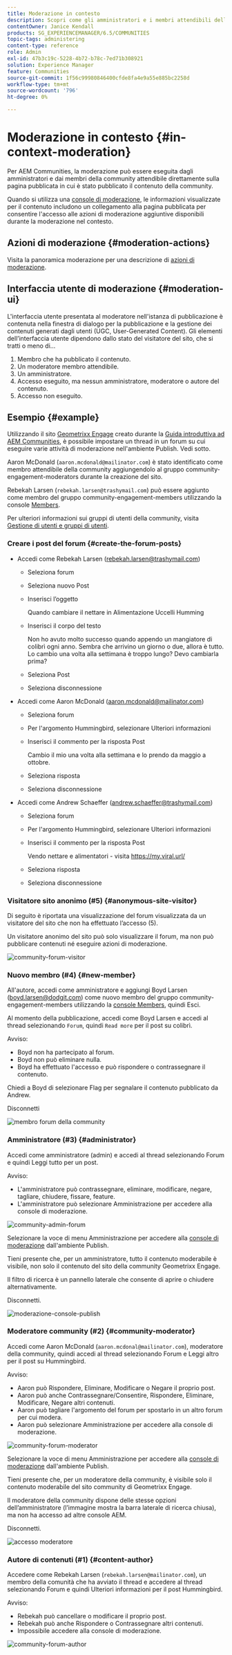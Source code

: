 ```yaml
---
title: Moderazione in contesto
description: Scopri come gli amministratori e i membri attendibili della community possono eseguire azioni di moderazione in Adobe Experience Manager Communities.
contentOwner: Janice Kendall
products: SG_EXPERIENCEMANAGER/6.5/COMMUNITIES
topic-tags: administering
content-type: reference
role: Admin
exl-id: 47b3c19c-5228-4b72-b78c-7ed71b308921
solution: Experience Manager
feature: Communities
source-git-commit: 1f56c99980846400cfde8fa4e9a55e885bc2258d
workflow-type: tm+mt
source-wordcount: '796'
ht-degree: 0%

---
```


# Moderazione in contesto {#in-context-moderation}

Per AEM Communities, la moderazione può essere eseguita dagli amministratori e dai membri della community attendibile direttamente sulla pagina pubblicata in cui è stato pubblicato il contenuto della community.

Quando si utilizza una [console di moderazione](moderation.md), le informazioni visualizzate per il contenuto includono un collegamento alla pagina pubblicata per consentire l&#39;accesso alle azioni di moderazione aggiuntive disponibili durante la moderazione nel contesto.

## Azioni di moderazione {#moderation-actions}

Visita la panoramica moderazione per una descrizione di [azioni di moderazione](moderate-ugc.md#moderation-actions).

## Interfaccia utente di moderazione {#moderation-ui}

L&#39;interfaccia utente presentata al moderatore nell&#39;istanza di pubblicazione è contenuta nella finestra di dialogo per la pubblicazione e la gestione dei contenuti generati dagli utenti (UGC, User-Generated Content). Gli elementi dell’interfaccia utente dipendono dallo stato del visitatore del sito, che si tratti o meno di...

1. Membro che ha pubblicato il contenuto.
1. Un moderatore membro attendibile.
1. Un amministratore.
1. Accesso eseguito, ma nessun amministratore, moderatore o autore del contenuto.
1. Accesso non eseguito.

## Esempio {#example}

Utilizzando il sito [Geometrixx Engage](http://localhost:4503/content/sites/engage/en.html) creato durante la [Guida introduttiva ad AEM Communities](getting-started.md), è possibile impostare un thread in un forum su cui eseguire varie attività di moderazione nell&#39;ambiente Publish. Vedi sotto.

Aaron McDonald (`aaron.mcdonald@mailinator.com`) è stato identificato come membro attendibile della community aggiungendolo al gruppo community-engagement-moderators durante la creazione del sito.

Rebekah Larsen (`rebekah.larsen@trashymail.com`) può essere aggiunto come membro del gruppo community-engagement-members utilizzando la console [Members](members.md).

Per ulteriori informazioni sui gruppi di utenti della community, visita [Gestione di utenti e gruppi di utenti](users.md).

### Creare i post del forum {#create-the-forum-posts}

* Accedi come Rebekah Larsen (rebekah.larsen@trashymail.com)

   * Seleziona forum
   * Seleziona nuovo Post
   * Inserisci l’oggetto

     Quando cambiare il nettare in Alimentazione Uccelli Humming

   * Inserisci il corpo del testo

     Non ho avuto molto successo quando appendo un mangiatore di colibrì ogni anno. Sembra che arrivino un giorno o due, allora è tutto. Lo cambio una volta alla settimana è troppo lungo? Devo cambiarla prima?

   * Seleziona Post
   * Seleziona disconnessione

* Accedi come Aaron McDonald (aaron.mcdonald@mailinator.com)

   * Seleziona forum
   * Per l&#39;argomento Hummingbird, selezionare Ulteriori informazioni
   * Inserisci il commento per la risposta Post

     Cambio il mio una volta alla settimana e lo prendo da maggio a ottobre.

   * Seleziona risposta
   * Seleziona disconnessione

* Accedi come Andrew Schaeffer (andrew.schaeffer@trashymail.com)

   * Seleziona forum
   * Per l&#39;argomento Hummingbird, selezionare Ulteriori informazioni
   * Inserisci il commento per la risposta Post

     Vendo nettare e alimentatori - visita https://my.viral.url/

   * Seleziona risposta
   * Seleziona disconnessione

### Visitatore sito anonimo (#5) {#anonymous-site-visitor}

Di seguito è riportata una visualizzazione del forum visualizzata da un visitatore del sito che non ha effettuato l’accesso (5).

Un visitatore anonimo del sito può solo visualizzare il forum, ma non può pubblicare contenuti né eseguire azioni di moderazione.

![community-forum-visitor](assets/community-forum-visitor.png)

### Nuovo membro (#4) {#new-member}

All&#39;autore, accedi come amministratore e aggiungi Boyd Larsen (boyd.larsen@dodgit.com) come nuovo membro del gruppo community-engagement-members utilizzando la [console Members](members.md), quindi Esci.

Al momento della pubblicazione, accedi come Boyd Larsen e accedi al thread selezionando `Forum`, quindi `Read more` per il post su colibrì.

Avviso:

* Boyd non ha partecipato al forum.
* Boyd non può eliminare nulla.
* Boyd ha effettuato l&#39;accesso e può rispondere o contrassegnare il contenuto.

Chiedi a Boyd di selezionare Flag per segnalare il contenuto pubblicato da Andrew.

Disconnetti

![membro forum della community](assets/community-forum-member.png)

### Amministratore (#3) {#administrator}

Accedi come amministratore (admin) e accedi al thread selezionando Forum e quindi Leggi tutto per un post.

Avviso:

* L&#39;amministratore può contrassegnare, eliminare, modificare, negare, tagliare, chiudere, fissare, feature.
* L&#39;amministratore può selezionare Amministrazione per accedere alla console di moderazione.

![community-admin-forum](assets/community-admin-forum.png)

Selezionare la voce di menu Amministrazione per accedere alla [console di moderazione](moderation.md) dall&#39;ambiente Publish.

Tieni presente che, per un amministratore, tutto il contenuto moderabile è visibile, non solo il contenuto del sito della community Geometrixx Engage.

Il filtro di ricerca è un pannello laterale che consente di aprire o chiudere alternativamente.

Disconnetti.

![moderazione-console-publish](assets/moderation-console-publish.png)

### Moderatore community (#2) {#community-moderator}

Accedi come Aaron McDonald (`aaron.mcdonal@mailinator.com`), moderatore della community, quindi accedi al thread selezionando Forum e Leggi altro per il post su Hummingbird.

Avviso:

* Aaron può Rispondere, Eliminare, Modificare o Negare il proprio post.
* Aaron può anche Contrassegnare/Consentire, Rispondere, Eliminare, Modificare, Negare altri contenuti.
* Aaron può tagliare l&#39;argomento del forum per spostarlo in un altro forum per cui modera.
* Aaron può selezionare Amministrazione per accedere alla console di moderazione.

![community-forum-moderator](assets/community-forum-moderator.png)

Selezionare la voce di menu Amministrazione per accedere alla [console di moderazione](moderation.md) dall&#39;ambiente Publish.

Tieni presente che, per un moderatore della community, è visibile solo il contenuto moderabile del sito community di Geometrixx Engage.

Il moderatore della community dispone delle stesse opzioni dell’amministratore (l’immagine mostra la barra laterale di ricerca chiusa), ma non ha accesso ad altre console AEM.

Disconnetti.

![accesso moderatore](assets/moderator-access.png)

### Autore di contenuti (#1) {#content-author}

Accedere come Rebekah Larsen (`rebekah.larsen@mailinator.com`), un membro della comunità che ha avviato il thread e accedere al thread selezionando Forum e quindi Ulteriori informazioni per il post Hummingbird.

Avviso:

* Rebekah può cancellare o modificare il proprio post.
* Rebekah può anche Rispondere o Contrassegnare altri contenuti.
* Impossibile accedere alla console di moderazione.

![community-forum-author](assets/community-forum-author.png)
